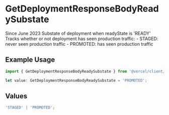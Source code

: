 # GetDeploymentResponseBodyReadySubstate

Since June 2023 Substate of deployment when readyState is 'READY' Tracks whether or not deployment has seen production traffic: - STAGED: never seen production traffic - PROMOTED: has seen production traffic

## Example Usage

```typescript
import { GetDeploymentResponseBodyReadySubstate } from '@vercel/client/models/operations';

let value: GetDeploymentResponseBodyReadySubstate = 'PROMOTED';
```

## Values

```typescript
'STAGED' | 'PROMOTED';
```
